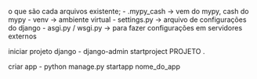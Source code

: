 o que são cada arquivos existente;
    - .mypy_cash -> vem do mypy, cash do mypy
    - venv -> ambiente virtual
    - settings.py -> arquivo de configurações do django
    - asgi.py / wsgi.py -> para fazer configurações em servidores externos

iniciar projeto django 
    - django-admin startproject PROJETO .

criar app
    - python manage.py startapp nome_do_app